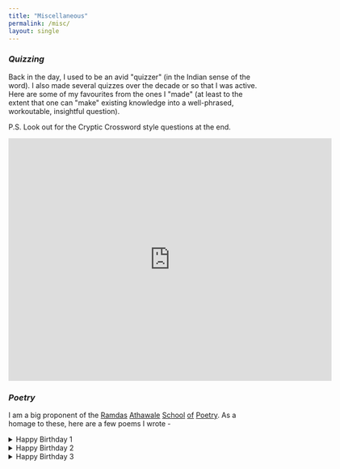 ```yaml
---
title: "Miscellaneous"
permalink: /misc/
layout: single
---
```

<!-- ## Miscellaneous -->

### *Quizzing*

Back in the day, I used to be an avid "quizzer" (in the Indian sense of the word). I also made several quizzes over the decade or so that I was active. Here are some of my favourites from the ones I "made" (at least to the extent that one can "make" existing knowledge into a well-phrased, workoutable, insightful question).

P.S. Look out for the Cryptic Crossword style questions at the end.

<iframe src="https://docs.google.com/presentation/d/1-IviLdo7Du4uF47jo72TCrAuQblvFeslQulpuKarxLY/embed?start=false&loop=false&delayms=3000" frameborder="0" width="640" height="480" allowfullscreen="true" mozallowfullscreen="true" webkitallowfullscreen="true"></iframe>


### *Poetry*

I am a big proponent of the [Ramdas](https://www.youtube.com/watch?v=Ylg2Rtg3cgw) [Athawale](https://youtu.be/Pd_kTUNPxZc) [School](https://youtu.be/0ICD27qXkuI) [of](https://youtu.be/gW9tuyz_X0s?t=23) [Poetry](https://youtu.be/gRV8hLIfIi0). As a homage to these, here are a few poems I wrote - 

<details>
<summary> Happy Birthday 1 </summary>
_Happy Birthday ****** Singh._  <br>
_Tum Khushi se Karo dance and sing._  <br>
_Is birthday tum ko mile apni Pasand Ka Sara bling_  <br>
_Tumhara DOTA2 me bana rahe forever low ping_  <br>
_Aur good wishes se bajta rahe phone tring-tring._ <br> 
_Happy birthday ****** Singh!_  <br>
</details>

<details>
<summary> Happy Birthday 2 </summary>
*Today is birthday of ***** Chaudhary*  <br>
*Hum Bhagwan se prarthana karte Hain ki uski jaldi lag jaaye Zindagi ki lottery*  <br>
We are fortunate ki hum Hain a part of his coterie  <br>
Hamari yu hi bane camaraderie  <br>
Happy Birthday ***** Chaudhary  <br>
</details>

<details>
<summary> Happy Birthday 3 </summary>
Happy Birthday ***** Behen.  <br>
Tum Zindagi me acche acche kapde banao aur lo pehen  <br>
Aise hi bane raho ten on ten  <br>
Happy birthday ***** Behen.  <br>
</details>